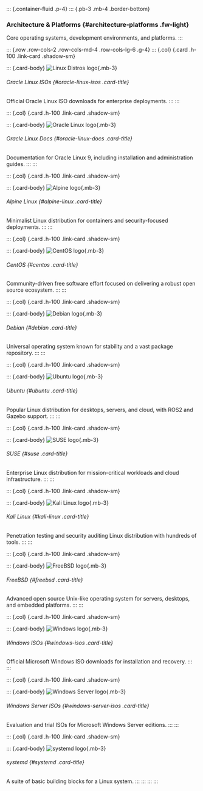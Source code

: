 ::: {.container-fluid .p-4}
::: {.pb-3 .mb-4 .border-bottom}
### Architecture & Platforms {#architecture-platforms .fw-light}

Core operating systems, development environments, and platforms.
:::

::: {.row .row-cols-2 .row-cols-md-4 .row-cols-lg-6 .g-4}
::: {.col}
[](https://yum.oracle.com/oracle-linux-isos.html){.card .h-100
.link-card .shadow-sm}

::: {.card-body}
![Linux Distros
logo](https://www.kernel.org/theme/images/logos/favicon.png){.mb-3}

###### Oracle Linux ISOs {#oracle-linux-isos .card-title}

Official Oracle Linux ISO downloads for enterprise deployments.
:::
:::

::: {.col}
[](https://docs.oracle.com/en/operating-systems/oracle-linux/9/){.card
.h-100 .link-card .shadow-sm}

::: {.card-body}
![Oracle Linux
logo](https://docs.oracle.com/sp_common/site-template/ohc-common/img/o-icon/favicon.ico){.mb-3}

###### Oracle Linux Docs {#oracle-linux-docs .card-title}

Documentation for Oracle Linux 9, including installation and
administration guides.
:::
:::

::: {.col}
[](https://alpinelinux.org/downloads/){.card .h-100 .link-card
.shadow-sm}

::: {.card-body}
![Alpine logo](https://alpinelinux.org/alpine-logo.ico){.mb-3}

###### Alpine Linux {#alpine-linux .card-title}

Minimalist Linux distribution for containers and security-focused
deployments.
:::
:::

::: {.col}
[](https://www.centos.org/){.card .h-100 .link-card .shadow-sm}

::: {.card-body}
![CentOS
logo](https://www.centos.org/assets/icons/apple-touch-icon.png){.mb-3}

###### CentOS {#centos .card-title}

Community-driven free software effort focused on delivering a robust
open source ecosystem.
:::
:::

::: {.col}
[](https://www.debian.org/){.card .h-100 .link-card .shadow-sm}

::: {.card-body}
![Debian logo](https://www.debian.org/favicon.ico){.mb-3}

###### Debian {#debian .card-title}

Universal operating system known for stability and a vast package
repository.
:::
:::

::: {.col}
[](https://www.ubuntu.com/){.card .h-100 .link-card .shadow-sm}

::: {.card-body}
![Ubuntu
logo](https://assets.ubuntu.com/v1/f38b9c7e-COF%20apple-touch-icon.png){.mb-3}

###### Ubuntu {#ubuntu .card-title}

Popular Linux distribution for desktops, servers, and cloud, with ROS2
and Gazebo support.
:::
:::

::: {.col}
[](https://www.suse.com/){.card .h-100 .link-card .shadow-sm}

::: {.card-body}
![SUSE logo](https://www.suse.com/favicon.ico){.mb-3}

###### SUSE {#suse .card-title}

Enterprise Linux distribution for mission-critical workloads and cloud
infrastructure.
:::
:::

::: {.col}
[](https://www.kali.org/tools/){.card .h-100 .link-card .shadow-sm}

::: {.card-body}
![Kali Linux
logo](https://upload.wikimedia.org/wikipedia/commons/2/2b/Kali-dragon-icon.svg){.mb-3}

###### Kali Linux {#kali-linux .card-title}

Penetration testing and security auditing Linux distribution with
hundreds of tools.
:::
:::

::: {.col}
[](https://www.freebsd.org/){.card .h-100 .link-card .shadow-sm}

::: {.card-body}
![FreeBSD logo](https://docs.freebsd.org/favicon.ico){.mb-3}

###### FreeBSD {#freebsd .card-title}

Advanced open source Unix-like operating system for servers, desktops,
and embedded platforms.
:::
:::

::: {.col}
[](https://www.microsoft.com/en-us/software-download/){.card .h-100
.link-card .shadow-sm}

::: {.card-body}
![Windows logo](https://www.microsoft.com/favicon.ico?v2){.mb-3}

###### Windows ISOs {#windows-isos .card-title}

Official Microsoft Windows ISO downloads for installation and recovery.
:::
:::

::: {.col}
[](https://www.microsoft.com/en-us/evalcenter){.card .h-100 .link-card
.shadow-sm}

::: {.card-body}
![Windows Server logo](https://www.microsoft.com/favicon.ico?v2){.mb-3}

###### Windows Server ISOs {#windows-server-isos .card-title}

Evaluation and trial ISOs for Microsoft Windows Server editions.
:::
:::

::: {.col}
[](https://systemd.io/){.card .h-100 .link-card .shadow-sm}

::: {.card-body}
![systemd logo](https://systemd.io/images/systemd-logo.png){.mb-3}

###### systemd {#systemd .card-title}

A suite of basic building blocks for a Linux system.
:::
:::
:::
:::
